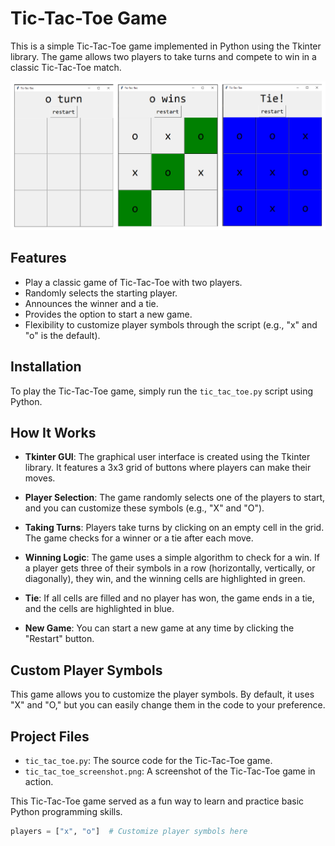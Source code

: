 # Tic-Tac-Toe Game

This is a simple Tic-Tac-Toe game implemented in Python using the Tkinter library. The game allows two players to take turns and compete to win in a classic Tic-Tac-Toe match.

<img src="tic_tac_toe_screenshot.png" alt="Screenshot" width="800">

## Features

- Play a classic game of Tic-Tac-Toe with two players.
- Randomly selects the starting player.
- Announces the winner and a tie.
- Provides the option to start a new game.
- Flexibility to customize player symbols through the script (e.g., "x" and "o" is the default).

## Installation

To play the Tic-Tac-Toe game, simply run the `tic_tac_toe.py` script using Python.

## How It Works

- **Tkinter GUI**: The graphical user interface is created using the Tkinter library. It features a 3x3 grid of buttons where players can make their moves.

- **Player Selection**: The game randomly selects one of the players to start, and you can customize these symbols (e.g., "X" and "O").

- **Taking Turns**: Players take turns by clicking on an empty cell in the grid. The game checks for a winner or a tie after each move.

- **Winning Logic**: The game uses a simple algorithm to check for a win. If a player gets three of their symbols in a row (horizontally, vertically, or diagonally), they win, and the winning cells are highlighted in green.

- **Tie**: If all cells are filled and no player has won, the game ends in a tie, and the cells are highlighted in blue.

- **New Game**: You can start a new game at any time by clicking the "Restart" button.

## Custom Player Symbols

This game allows you to customize the player symbols. By default, it uses "X" and "O," but you can easily change them in the code to your preference.

## Project Files
- `tic_tac_toe.py`: The source code for the Tic-Tac-Toe game.
- `tic_tac_toe_screenshot.png`: A screenshot of the Tic-Tac-Toe game in action.

This Tic-Tac-Toe game served as a fun way to learn and practice basic Python programming skills. 

```python
players = ["x", "o"]  # Customize player symbols here
